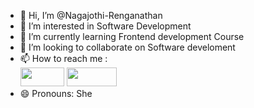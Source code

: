 - 👋 Hi, I’m @Nagajothi-Renganathan
- 👀 I’m interested in Software Development
- 🌱 I’m currently learning Frontend development Course
- 💞️ I’m looking to collaborate on Software develoment
- 📫 How to reach me :
  <br/>[<img height="30" width="70" src="https://img.shields.io/badge/Gmail-D14836?style=for-the-badge&logo=gmail&logoColor=white">](https://mail.google.com/mail/nagajothi_renganathan)
   [<img height="30" width="80" src="https://img.shields.io/badge/LinkedIn-0077B5?style=for-the-badge&logo=linkedin&logoColor=white">](https://www.linkedin.com/in/nagajothi-frontend-developer/)
- 😄 Pronouns: She

<!---
Nagajothi-Renganathan/Nagajothi-Renganathan is a ✨ special ✨ repository because its `README.md` (this file) appears on your GitHub profile.
You can click the Preview link to take a look at your changes.
--->
